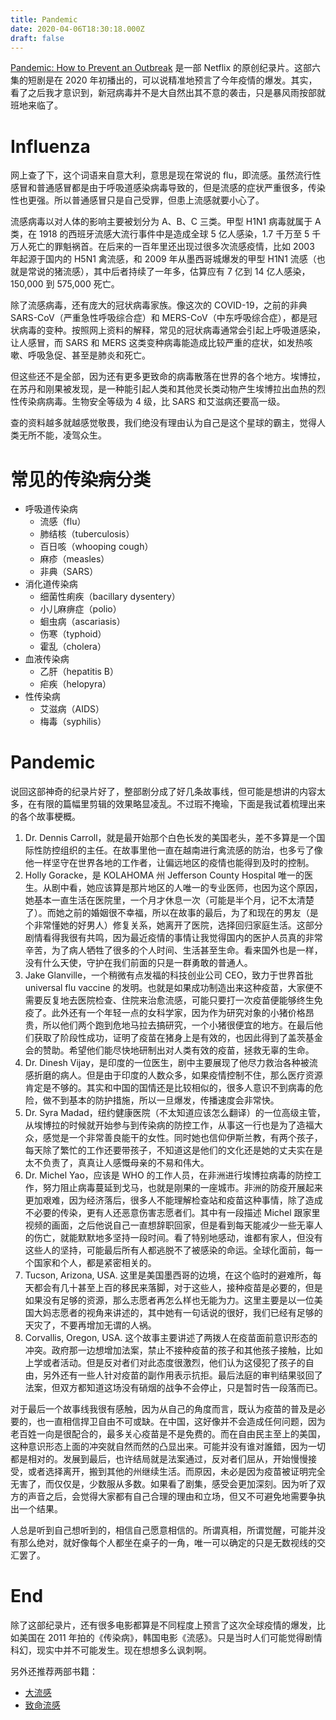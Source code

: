 ```yaml
---
title: Pandemic
date: 2020-04-06T18:30:18.000Z
draft: false
---
```


[Pandemic: How to Prevent an Outbreak](https://movie.douban.com/subject/34935806/) 是一部 Netflix 的原创纪录片。这部六集的短剧是在 2020 年初播出的，可以说精准地预言了今年疫情的爆发。其实，看了之后我才意识到，新冠病毒并不是大自然出其不意的袭击，只是暴风雨按部就班地来临了。

# Influenza

网上查了下，这个词语来自意大利，意思是现在常说的 flu，即流感。虽然流行性感冒和普通感冒都是由于呼吸道感染病毒导致的，但是流感的症状严重很多，传染性也更强。所以普通感冒只是自己受罪，但患上流感就要小心了。

流感病毒以对人体的影响主要被划分为 A、B、C 三类。甲型 H1N1 病毒就属于 A 类，在 1918 的西班牙流感大流行事件中是造成全球 5 亿人感染，1.7 千万至 5 千万人死亡的罪魁祸首。在后来的一百年里还出现过很多次流感疫情，比如 2003 年起源于国内的 H5N1 禽流感，和 2009 年从墨西哥城爆发的甲型 H1N1 流感（也就是常说的猪流感），其中后者持续了一年多，估算应有 7 亿到 14 亿人感染，150,000 到 575,000 死亡。

除了流感病毒，还有庞大的冠状病毒家族。像这次的 COVID-19，之前的非典 SARS-CoV（严重急性呼吸综合症）和 MERS-CoV（中东呼吸综合症），都是冠状病毒的变种。按照网上资料的解释，常见的冠状病毒通常会引起上呼吸道感染，让人感冒，而 SARS 和 MERS 这类变种病毒能造成比较严重的症状，如发热咳嗽、呼吸急促、甚至是肺炎和死亡。

但这些还不是全部，因为还有更多更致命的病毒散落在世界的各个地方。埃博拉，在苏丹和刚果被发现，是一种能引起人类和其他灵长类动物产生埃博拉出血热的烈性传染病病毒。生物安全等级为 4 级，比 SARS 和艾滋病还要高一级。

查的资料越多就越感觉敬畏，我们绝没有理由认为自己是这个星球的霸主，觉得人类无所不能，凌驾众生。

# 常见的传染病分类

- 呼吸道传染病
  - 流感（flu）
  - 肺结核（tuberculosis）
  - 百日咳（whooping cough）
  - 麻疹（measles）
  - 非典（SARS）
- 消化道传染病
  - 细菌性痢疾（bacillary dysentery）
  - 小儿麻痹症（polio）
  - 蛔虫病（ascariasis）
  - 伤寒（typhoid）
  - 霍乱（cholera）
- 血液传染病
  - 乙肝（hepatitis B）
  - 疟疾（helopyra）
- 性传染病
  - 艾滋病（AIDS）
  - 梅毒（syphilis）

# Pandemic

说回这部神奇的纪录片好了，整部剧分成了好几条故事线，但可能是想讲的内容太多，在有限的篇幅里剪辑的效果略显凌乱。不过瑕不掩瑜，下面是我试着梳理出来的各个故事梗概。

1. Dr. Dennis Carroll，就是最开始那个白色长发的美国老头，差不多算是一个国际性防控组织的主任。在故事里他一直在越南进行禽流感的防治，也多亏了像他一样坚守在世界各地的工作者，让偏远地区的疫情也能得到及时的控制。
2. Holly Goracke，是 KOLAHOMA 州 Jefferson County Hospital 唯一的医生。从剧中看，她应该算是那片地区的人唯一的专业医师，也因为这个原因，她基本一直生活在医院里，一个月才休息一次（可能是半个月，记不太清楚了）。而她之前的婚姻很不幸福，所以在故事的最后，为了和现在的男友（是个非常懂她的好男人）修复关系，她离开了医院，选择回归家庭生活。这部分剧情看得我很有共鸣，因为最近疫情的事情让我觉得国内的医护人员真的非常辛苦，为了病人牺牲了很多的个人时间、生活甚至生命。看来国外也是一样，没有什么天使，守护在我们前面的只是一群勇敢的普通人。
3. Jake Glanville，一个稍微有点发福的科技创业公司 CEO，致力于世界首批 universal flu vaccine 的发明。也就是如果成功制造出来这种疫苗，大家便不需要反复地去医院检查、住院来治愈流感，可能只要打一次疫苗便能够终生免疫了。此外还有一个年轻一点的女科学家，因为作为研究对象的小猪价格昂贵，所以他们两个跑到危地马拉去搞研究，一个小猪很便宜的地方。在最后他们获取了阶段性成功，证明了疫苗在猪身上是有效的，也因此得到了盖茨基金会的赞助。希望他们能尽快地研制出对人类有效的疫苗，拯救无辜的生命。
4. Dr. Dinesh Vijay，是印度的一位医生，剧中主要展现了他尽力救治各种被流感折磨的病人。但是由于印度的人数众多，如果疫情控制不住，那么医疗资源肯定是不够的。其实和中国的国情还是比较相似的，很多人意识不到病毒的危险，做不到基本的防护措施，所以一旦爆发，传播速度会非常快。
5. Dr. Syra Madad，纽约健康医院（不太知道应该怎么翻译）的一位高级主管，从埃博拉的时候就开始参与到传染病的防控工作，从事这一行也是为了造福大众，感觉是一个非常善良能干的女性。同时她也信仰伊斯兰教，有两个孩子，每天除了繁忙的工作还要带孩子，不知道这是他们的文化还是她的丈夫实在是太不负责了，真真让人感慨母亲的不易和伟大。
6. Dr. Michel Yao，应该是 WHO 的工作人员，在非洲进行埃博拉病毒的防控工作，努力阻止病毒蔓延到戈马，也就是刚果的一座城市。非洲的防疫开展起来更加艰难，因为经济落后，很多人不能理解检查站和疫苗这种事情，除了造成不必要的传染，更有人还恶意伤害志愿者们。其中有一段描述 Michel 跟家里视频的画面，之后他说自己一直想辞职回家，但是看到每天能减少一些无辜人的伤亡，就能默默地多坚持一段时间。看了特别地感动，谁都有家人，但没有这些人的坚持，可能最后所有人都逃脱不了被感染的命运。全球化面前，每一个国家和个人，都是紧密相关的。
7. Tucson, Arizona, USA. 这里是美国墨西哥的边境，在这个临时的避难所，每天都会有几十甚至上百的移民来落脚，对于这些人，接种疫苗是必要的，但是如果没有足够的资源，那么志愿者再怎么样也无能为力。这里主要是以一位美国大妈志愿者的视角来讲述的，其中她有一句话说的很好，我们已经有足够的天灾了，不要再增加无谓的人祸。
8. Corvallis, Oregon, USA. 这个故事主要讲述了两拨人在疫苗面前意识形态的冲突。政府那一边想增加法案，禁止不接种疫苗的孩子和其他孩子接触，比如上学或者活动。但是反对者们对此态度很激烈，他们认为这侵犯了孩子的自由，另外还有一些人针对疫苗的副作用表示抗拒。最后法庭的审判结果驳回了法案，但双方都知道这场没有硝烟的战争不会停止，只是暂时告一段落而已。

对于最后一个故事线我很有感触，因为从自己的角度而言，既认为疫苗的普及是必要的，也一直相信捍卫自由不可或缺。在中国，这好像并不会造成任何问题，因为老百姓一向是很配合的，最多关心疫苗是不是免费的。而在自由民主至上的美国，这种意识形态上面的冲突就自然而然的凸显出来。可能并没有谁对誰錯，因为一切都是相对的。发展到最后，也许结局就是法案通过，反对者们屈从，开始慢慢接受，或者选择离开，搬到其他的州继续生活。而原因，未必是因为疫苗被证明完全无害了，而仅仅是，少数服从多数。如果看了剧集，感受会更加深刻。因为听了双方的声音之后，会觉得大家都有自己合理的理由和立场，但又不可避免地需要争执出一个结果。

人总是听到自己想听到的，相信自己愿意相信的。所谓真相，所谓觉醒，可能并没有那么绝对，就好像每个人都坐在桌子的一角，唯一可以确定的只是无数视线的交汇罢了。

# End

除了这部纪录片，还有很多电影都算是不同程度上预言了这次全球疫情的爆发，比如美国在 2011 年拍的《传染病》，韩国电影《流感》。只是当时人们可能觉得剧情科幻，现实中并不可能发生。现在想想多么讽刺啊。

另外还推荐两部书籍：

- [大流感](https://book.douban.com/subject/30306429/)
- [致命流感](https://book.douban.com/subject/34949339/)